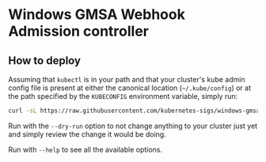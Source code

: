 # Windows GMSA Webhook Admission controller

## How to deploy

Assuming that `kubectl` is in your path and that your cluster's kube admin config file is present at either the canonical location
(`~/.kube/config`) or at the path specified by the `KUBECONFIG` environment variable, simply run:
```bash
curl -sL https://raw.githubusercontent.com/kubernetes-sigs/windows-gmsa/master/admission-webhook/deploy/deploy-gmsa-webhook.sh | bash -s -- --file webhook-manifests.yml
```

Run with the `--dry-run` option to not change anything to your cluster just yet and simply review the change it would be doing.

Run with `--help` to see all the available options.

